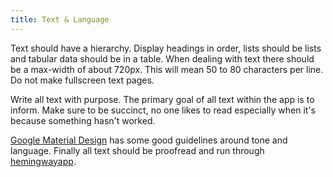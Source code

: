 ```yaml
---
title: Text & Language
---
```


Text should have a hierarchy. Display headings in order, lists should be lists and tabular data should be in a table. When dealing with text there should be a max-width of about 720px. This will mean 50 to 80 characters per line. Do not make fullscreen text pages.

Write all text with purpose. The primary goal of all text within the app is to inform. Make sure to be succinct, no one likes to read especially when it's because something hasn't worked.

[Google Material Design](http://www.google.com/design/spec/style/writing.html) has some good guidelines around tone and language. Finally all text should be proofread and run through [hemingwayapp](http://www.hemingwayapp.com/).
